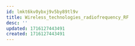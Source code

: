 ```yaml
---
id: lmkt6kv0ybxj9v5by89tl9v
title: Wireless_technologies_radiofrequency_RF
desc: ''
updated: 1716127443491
created: 1716127443491
---
```

